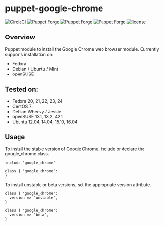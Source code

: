 # puppet-google-chrome

[![CircleCI](https://img.shields.io/circleci/project/jamesnetherton/puppet-google-chrome.svg)](https://circleci.com/gh/jamesnetherton/puppet-google-chrome)
[![Puppet Forge](https://img.shields.io/puppetforge/f/jamesnetherton/google_chrome.svg?maxAge=600)](https://forge.puppet.com/jamesnetherton/google_chrome)
[![Puppet Forge](https://img.shields.io/puppetforge/dt/jamesnetherton/google_chrome.svg?maxAge=600)](https://forge.puppet.com/jamesnetherton/google_chrome)
[![Puppet Forge](https://img.shields.io/puppetforge/rc/jamesnetherton.svg?maxAge=600)](https://forge.puppet.com/jamesnetherton/google_chrome)
[![license](https://img.shields.io/github/license/mashape/apistatus.svg?maxAge=600)](https://opensource.org/licenses/MIT)

## Overview

Puppet module to install the Google Chrome web browser module. Currently supports installation on:

* Fedora
* Debian / Ubuntu / Mint
* openSUSE

## Tested on:

* Fedora 20, 21, 22, 23, 24
* CentOS 7
* Debian Wheezy / Jessie
* openSUSE 13.1, 13.2, 42.1
* Ubuntu 12.04, 14.04, 15.10, 16.04

## Usage

To install the stable version of Google Chrome, include or declare the google_chrome class.

```puppet
include 'google_chrome'
```

```puppet
class { 'google_chrome':
}
```

To install unstable or beta versions, set the appropriate version attribute.

```puppet
class { 'google_chrome':
  version => 'unstable',
}
```

```puppet
class { 'google_chrome':
  version => 'beta',
}
```
